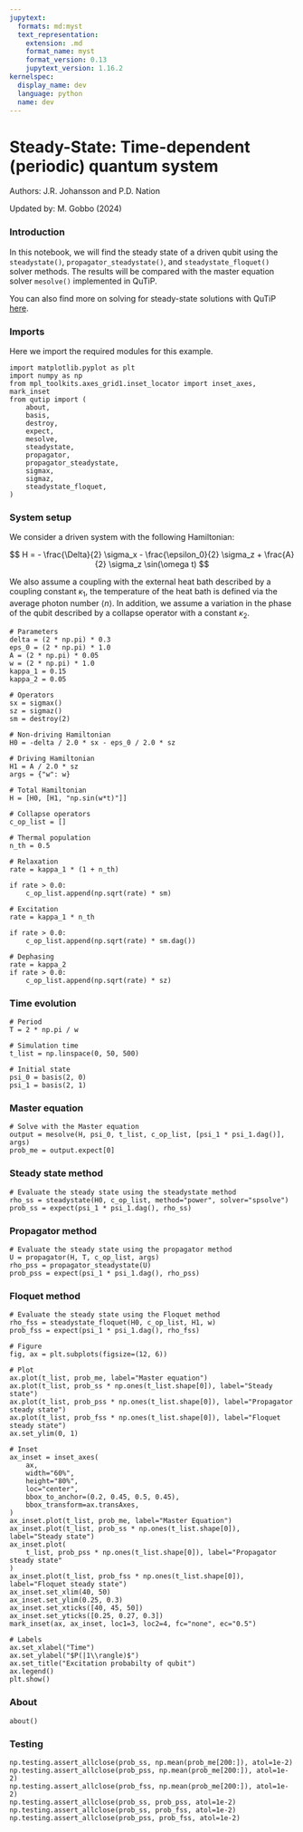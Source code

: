 ```yaml
---
jupytext:
  formats: md:myst
  text_representation:
    extension: .md
    format_name: myst
    format_version: 0.13
    jupytext_version: 1.16.2
kernelspec:
  display_name: dev
  language: python
  name: dev
---
```


# Steady-State: Time-dependent (periodic) quantum system

Authors: J.R. Johansson and P.D. Nation

Updated by: M. Gobbo (2024)

### Introduction
In this notebook, we will find the steady state of a driven qubit using the `steadystate()`, `propagator_steadystate()`, and `steadystate_floquet()` solver methods. The results will be compared with the master equation solver `mesolve()` implemented in QuTiP.

You can also find more on solving for steady-state solutions with QuTiP [here](https://qutip.readthedocs.io/en/latest/guide/guide-steady.html).

### Imports
Here we import the required modules for this example.

```{code-cell} ipython3
import matplotlib.pyplot as plt
import numpy as np
from mpl_toolkits.axes_grid1.inset_locator import inset_axes, mark_inset
from qutip import (
    about,
    basis,
    destroy,
    expect,
    mesolve,
    steadystate,
    propagator,
    propagator_steadystate,
    sigmax,
    sigmaz,
    steadystate_floquet,
)
```

### System setup
We consider a driven system with the following Hamiltonian: 

$$ H = - \frac{\Delta}{2} \sigma_x - \frac{\epsilon_0}{2} \sigma_z + \frac{A}{2} \sigma_z \sin(\omega t) $$

We also assume a coupling with the external heat bath described by a coupling constant $\kappa_1$, the temperature of the heat bath is defined via the average photon number $\langle n \rangle$. In addition, we assume a variation in the phase of the qubit described by a collapse operator with a constant $\kappa_2$.

```{code-cell} ipython3
# Parameters
delta = (2 * np.pi) * 0.3
eps_0 = (2 * np.pi) * 1.0
A = (2 * np.pi) * 0.05
w = (2 * np.pi) * 1.0
kappa_1 = 0.15
kappa_2 = 0.05

# Operators
sx = sigmax()
sz = sigmaz()
sm = destroy(2)

# Non-driving Hamiltonian
H0 = -delta / 2.0 * sx - eps_0 / 2.0 * sz

# Driving Hamiltonian
H1 = A / 2.0 * sz
args = {"w": w}

# Total Hamiltonian
H = [H0, [H1, "np.sin(w*t)"]]

# Collapse operators
c_op_list = []

# Thermal population
n_th = 0.5

# Relaxation
rate = kappa_1 * (1 + n_th)

if rate > 0.0:
    c_op_list.append(np.sqrt(rate) * sm)

# Excitation
rate = kappa_1 * n_th

if rate > 0.0:
    c_op_list.append(np.sqrt(rate) * sm.dag())

# Dephasing
rate = kappa_2
if rate > 0.0:
    c_op_list.append(np.sqrt(rate) * sz)
```

### Time evolution

```{code-cell} ipython3
# Period
T = 2 * np.pi / w

# Simulation time
t_list = np.linspace(0, 50, 500)

# Initial state
psi_0 = basis(2, 0)
psi_1 = basis(2, 1)
```

### Master equation

```{code-cell} ipython3
# Solve with the Master equation
output = mesolve(H, psi_0, t_list, c_op_list, [psi_1 * psi_1.dag()], args)
prob_me = output.expect[0]
```

### Steady state method

```{code-cell} ipython3
# Evaluate the steady state using the steadystate method
rho_ss = steadystate(H0, c_op_list, method="power", solver="spsolve")
prob_ss = expect(psi_1 * psi_1.dag(), rho_ss)
```

### Propagator method

```{code-cell} ipython3
# Evaluate the steady state using the propagator method
U = propagator(H, T, c_op_list, args)
rho_pss = propagator_steadystate(U)
prob_pss = expect(psi_1 * psi_1.dag(), rho_pss)
```

### Floquet method

```{code-cell} ipython3
# Evaluate the steady state using the Floquet method
rho_fss = steadystate_floquet(H0, c_op_list, H1, w)
prob_fss = expect(psi_1 * psi_1.dag(), rho_fss)
```

```{code-cell} ipython3
# Figure
fig, ax = plt.subplots(figsize=(12, 6))

# Plot
ax.plot(t_list, prob_me, label="Master equation")
ax.plot(t_list, prob_ss * np.ones(t_list.shape[0]), label="Steady state")
ax.plot(t_list, prob_pss * np.ones(t_list.shape[0]), label="Propagator steady state")
ax.plot(t_list, prob_fss * np.ones(t_list.shape[0]), label="Floquet steady state")
ax.set_ylim(0, 1)

# Inset
ax_inset = inset_axes(
    ax,
    width="60%",
    height="80%",
    loc="center",
    bbox_to_anchor=(0.2, 0.45, 0.5, 0.45),
    bbox_transform=ax.transAxes,
)
ax_inset.plot(t_list, prob_me, label="Master Equation")
ax_inset.plot(t_list, prob_ss * np.ones(t_list.shape[0]), label="Steady state")
ax_inset.plot(
    t_list, prob_pss * np.ones(t_list.shape[0]), label="Propagator steady state"
)
ax_inset.plot(t_list, prob_fss * np.ones(t_list.shape[0]), label="Floquet steady state")
ax_inset.set_xlim(40, 50)
ax_inset.set_ylim(0.25, 0.3)
ax_inset.set_xticks([40, 45, 50])
ax_inset.set_yticks([0.25, 0.27, 0.3])
mark_inset(ax, ax_inset, loc1=3, loc2=4, fc="none", ec="0.5")

# Labels
ax.set_xlabel("Time")
ax.set_ylabel("$P(|1\\rangle)$")
ax.set_title("Excitation probabilty of qubit")
ax.legend()
plt.show()
```

### About

```{code-cell} ipython3
about()
```

### Testing

```{code-cell} ipython3
np.testing.assert_allclose(prob_ss, np.mean(prob_me[200:]), atol=1e-2)
np.testing.assert_allclose(prob_pss, np.mean(prob_me[200:]), atol=1e-2)
np.testing.assert_allclose(prob_fss, np.mean(prob_me[200:]), atol=1e-2)
np.testing.assert_allclose(prob_ss, prob_pss, atol=1e-2)
np.testing.assert_allclose(prob_ss, prob_fss, atol=1e-2)
np.testing.assert_allclose(prob_pss, prob_fss, atol=1e-2)
```
